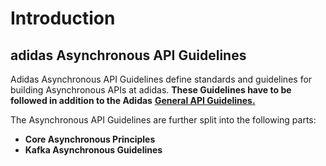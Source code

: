 # Introduction

## adidas Asynchronous API Guidelines

Adidas Asynchronous API Guidelines define standards and guidelines for building Asynchronous APIs at adidas. **These Guidelines have to be followed in addition to the Adidas** [**General API Guidelines.**](../../general-guidelines/general-guidelines.md)

The Asynchronous API Guidelines are further split into the following parts:

* **Core Asynchronous Principles**
* **Kafka Asynchronous Guidelines**
